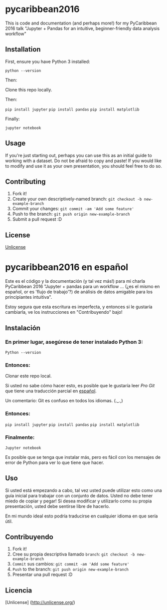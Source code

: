 # pycaribbean2016

This is code and documentation (and perhaps more!) for my PyCaribbean 2016 talk "Jupyter + Pandas for an intuitive, beginner-friendly data analysis workflow"

## Installation

First, ensure you have Python 3 installed:

`python --version`

Then:

Clone this repo locally.

Then:

`pip install jupyter`
`pip install pandas`
`pip install matplotlib`

Finally:

`jupyter notebook`

## Usage

If you're just starting out, perhaps you can use this as an initial guide to working with a dataset. Do not be afraid to copy and paste! If you would like to modify and use it as your own presentation, you should feel free to do so.

## Contributing

1. Fork it!
2. Create your own descriptively-named branch: `git checkout -b new-example-branch`
3. Commit your changes: `git commit -am 'Add some feature'`
4. Push to the branch: `git push origin new-example-branch`
5. Submit a pull request :D

## License

[Unlicense](http://unlicense.org/)

# pycaribbean2016 en español

Este es el código y la documentación (y tal vez más!) para mi charla PyCaribbean 2016 "Jupyter + pandas para un workflow ... (¿es el mismo en español, or es 'flujo de trabajo'?) de análisis de datos amigable para los principiantes intuitiva".

Estoy segura que esta escritura es imperfecta, y entonces si le gustaría cambiarla, ve los instrucciones en "Contribuyendo" bajo!

## Instalación

### En primer lugar, asegúrese de tener instalado Python 3:

`Python --version`

### Entonces:

Clonar este repo local.

Si usted no sabe cómo hacer esto, es posible que le gustaría leer _Pro Git_ que tiene una traducción parcial en [español](https://git-scm.com/book/es/v1). 

Un comentario: Git es confuso en todos los idiomas. (._.,)

### Entonces:

`pip install jupyter`
`pip install pandas`
`pip install matplotlib`

### Finalmente:

`Jupyter notebook`

Es posible que se tenga que instalar más, pero es fácil con los mensajes de error de Python para ver lo que tiene que hacer.

## Uso

Si usted está empezando a cabo, tal vez usted puede utilizar esto como una guía inicial para trabajar con un conjunto de datos. Usted no debe tener miedo de copiar y pegar! Si desea modificar y utilizarlo como su propia presentación, usted debe sentirse libre de hacerlo.

En mi mundo ideal esto podría traducirse en cualquier idioma en que sería útil.

## Contribuyendo

1. Fork it!
2. Cree su propia descriptiva llamado `branch`: `git checkout -b new-example-branch`
3. `Commit` sus cambios: `git commit -am 'Add some feature'`
4. `Push` to the branch: `git push origin new-example-branch`
5. Presentar una pull request :D

## Licencia

[Unlicense] (http://unlicense.org/)